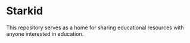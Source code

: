 # Starkid
This repository serves as a home for sharing educational resources with anyone interested in education.



